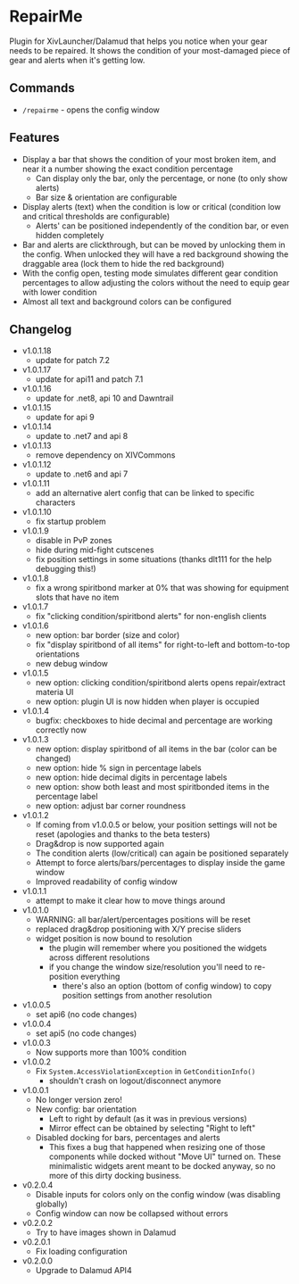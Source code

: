 # RepairMe

Plugin for XivLauncher/Dalamud that helps you notice when your gear needs to be repaired. It shows the condition of your most-damaged piece of gear and alerts when it's getting low.

## Commands

- `/repairme` - opens the config window

## Features

- Display a bar that shows the condition of your most broken item, and near it a number showing the exact condition percentage
    - Can display only the bar, only the percentage, or none (to only show alerts)
    - Bar size & orientation are configurable
- Display alerts (text) when the condition is low or critical (condition low and critical thresholds are configurable)
    - Alerts' can be positioned independently of the condition bar, or even hidden completely
- Bar and alerts are clickthrough, but can be moved by unlocking them in the config. When unlocked they will have a red background showing the draggable area (lock them to hide the red background)
- With the config open, testing mode simulates different gear condition percentages to allow adjusting the colors without the need to equip gear with lower condition
- Almost all text and background colors can be configured

## Changelog

* v1.0.1.18
  * update for patch 7.2
* v1.0.1.17
  * update for api11 and patch 7.1
* v1.0.1.16
  * update for .net8, api 10 and Dawntrail
* v1.0.1.15
  * update for api 9
* v1.0.1.14
  * update to .net7 and api 8
* v1.0.1.13
  * remove dependency on XIVCommons
* v1.0.1.12
  * update to .net6 and api 7
* v1.0.1.11
  * add an alternative alert config that can be linked to specific characters
* v1.0.1.10
  * fix startup problem
* v1.0.1.9
  * disable in PvP zones
  * hide during mid-fight cutscenes
  * fix position settings in some situations (thanks dlt111 for the help debugging this!)
* v1.0.1.8
  * fix a wrong spiritbond marker at 0% that was showing for equipment slots that have no item 
* v1.0.1.7
  * fix "clicking condition/spiritbond alerts" for non-english clients
* v1.0.1.6
  * new option: bar border (size and color)
  * fix "display spiritbond of all items" for right-to-left and bottom-to-top orientations  
  * new debug window
* v1.0.1.5
  * new option: clicking condition/spiritbond alerts opens repair/extract materia UI
  * new option: plugin UI is now hidden when player is occupied
* v1.0.1.4
  * bugfix: checkboxes to hide decimal and percentage are working correctly now
* v1.0.1.3
  * new option: display spiritbond of all items in the bar (color can be changed)
  * new option: hide % sign in percentage labels
  * new option: hide decimal digits in percentage labels
  * new option: show both least and most spiritbonded items in the percentage label
  * new option: adjust bar corner roundness
* v1.0.1.2
  * If coming from v1.0.0.5 or below, your position settings will not be reset (apologies and thanks to the beta testers)
  * Drag&drop is now supported again
  * The condition alerts (low/critical) can again be positioned separately
  * Attempt to force alerts/bars/percentages to display inside the game window
  * Improved readability of config window
* v1.0.1.1
  * attempt to make it clear how to move things around
* v1.0.1.0
  * WARNING: all bar/alert/percentages positions will be reset
  * replaced drag&drop positioning with X/Y precise sliders
  * widget position is now bound to resolution
    * the plugin will remember where you positioned the widgets across different resolutions 
    * if you change the window size/resolution you'll need to re-position everything
      * there's also an option (bottom of config window) to copy position settings from another resolution
* v1.0.0.5
  * set api6 (no code changes)
* v1.0.0.4
  * set api5 (no code changes)
* v1.0.0.3
  * Now supports more than 100% condition
* v1.0.0.2
  * Fix `System.AccessViolationException` in `GetConditionInfo()`
    * shouldn't crash on logout/disconnect anymore
* v1.0.0.1
  * No longer version zero!
  * New config: bar orientation
    * Left to right by default (as it was in previous versions)
    * Mirror effect can be obtained by selecting "Right to left"
  * Disabled docking for bars, percentages and alerts
    * This fixes a bug that happened when resizing one of those components while docked without "Move UI" turned on. These minimalistic widgets arent meant to be docked anyway, so no more of this dirty docking business.
* v0.2.0.4
  * Disable inputs for colors only on the config window (was disabling globally)
  * Config window can now be collapsed without errors
* v0.2.0.2
  * Try to have images shown in Dalamud
* v0.2.0.1
  * Fix loading configuration
* v0.2.0.0
  * Upgrade to Dalamud API4